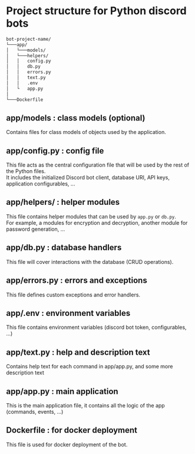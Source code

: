 # Project structure for Python discord bots

```txt
bot-project-name/
└───app/
│   └───models/
│   └───helpers/
│   │   config.py
│   │   db.py
│   │   errors.py
│   │   text.py
│   │   .env
│   └   app.py
│    
└───Dockerfile
```

## app/models : class models (optional)

Contains files for class models of objects used by the application.

## app/config.py : config file

This file acts as the central configuration file that will be used by the rest of the Python files.  
It includes the initialized Discord bot client, database URI, API keys, application configurables, ...

## app/helpers/ : helper modules

This file contains helper modules that can be used by `app.py` or `db.py`.  
For example, a modules for encryption and decryption, another module for password generation, ...

## app/db.py : database handlers

This file will cover interactions with the database (CRUD operations).

## app/errors.py : errors and exceptions

This file defines custom exceptions and error handlers.

## app/.env : environment variables

This file contains environment variables (discord bot token, configurables, ...)

## app/text.py : help and description text

Contains help text for each command in app/app.py, and some more description text

## app/app.py : main application

This is the main application file, it contains all the logic of the app (commands, events, ...)

## Dockerfile : for docker deployment

This file is used for docker deployment of the bot.
